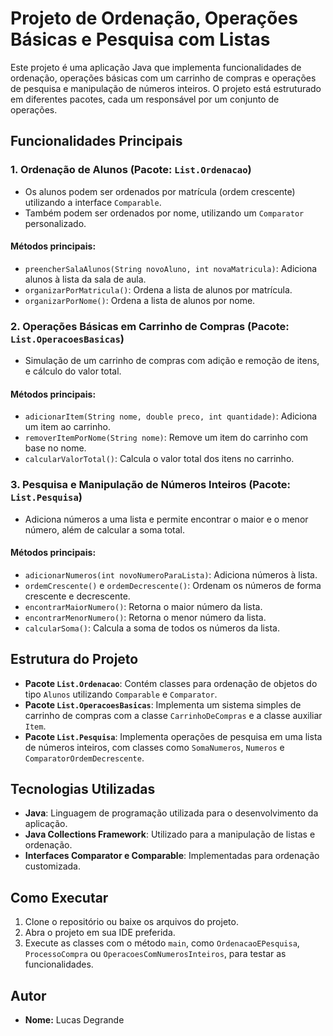 # Projeto de Ordenação, Operações Básicas e Pesquisa com Listas

Este projeto é uma aplicação Java que implementa funcionalidades de ordenação, operações básicas com um carrinho de compras e operações de pesquisa e manipulação de números inteiros. O projeto está estruturado em diferentes pacotes, cada um responsável por um conjunto de operações.

## Funcionalidades Principais

### 1. **Ordenação de Alunos (Pacote: `List.Ordenacao`)**
   - Os alunos podem ser ordenados por matrícula (ordem crescente) utilizando a interface `Comparable`.
   - Também podem ser ordenados por nome, utilizando um `Comparator` personalizado.

#### Métodos principais:
- `preencherSalaAlunos(String novoAluno, int novaMatricula)`: Adiciona alunos à lista da sala de aula.
- `organizarPorMatricula()`: Ordena a lista de alunos por matrícula.
- `organizarPorNome()`: Ordena a lista de alunos por nome.

### 2. **Operações Básicas em Carrinho de Compras (Pacote: `List.OperacoesBasicas`)**
   - Simulação de um carrinho de compras com adição e remoção de itens, e cálculo do valor total.

#### Métodos principais:
- `adicionarItem(String nome, double preco, int quantidade)`: Adiciona um item ao carrinho.
- `removerItemPorNome(String nome)`: Remove um item do carrinho com base no nome.
- `calcularValorTotal()`: Calcula o valor total dos itens no carrinho.

### 3. **Pesquisa e Manipulação de Números Inteiros (Pacote: `List.Pesquisa`)**
   - Adiciona números a uma lista e permite encontrar o maior e o menor número, além de calcular a soma total.

#### Métodos principais:
- `adicionarNumeros(int novoNumeroParaLista)`: Adiciona números à lista.
- `ordemCrescente()` e `ordemDecrescente()`: Ordenam os números de forma crescente e decrescente.
- `encontrarMaiorNumero()`: Retorna o maior número da lista.
- `encontrarMenorNumero()`: Retorna o menor número da lista.
- `calcularSoma()`: Calcula a soma de todos os números da lista.

## Estrutura do Projeto

- **Pacote `List.Ordenacao`**: Contém classes para ordenação de objetos do tipo `Alunos` utilizando `Comparable` e `Comparator`.
- **Pacote `List.OperacoesBasicas`**: Implementa um sistema simples de carrinho de compras com a classe `CarrinhoDeCompras` e a classe auxiliar `Item`.
- **Pacote `List.Pesquisa`**: Implementa operações de pesquisa em uma lista de números inteiros, com classes como `SomaNumeros`, `Numeros` e `ComparatorOrdemDecrescente`.

## Tecnologias Utilizadas

- **Java**: Linguagem de programação utilizada para o desenvolvimento da aplicação.
- **Java Collections Framework**: Utilizado para a manipulação de listas e ordenação.
- **Interfaces Comparator e Comparable**: Implementadas para ordenação customizada.

## Como Executar

1. Clone o repositório ou baixe os arquivos do projeto.
2. Abra o projeto em sua IDE preferida.
3. Execute as classes com o método `main`, como `OrdenacaoEPesquisa`, `ProcessoCompra` ou `OperacoesComNumerosInteiros`, para testar as funcionalidades.

## Autor

- **Nome:** Lucas Degrande